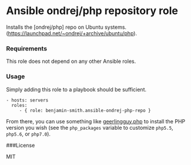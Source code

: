 # Ansible ondrej/php repository role

Installs the [ondrej/php] repo on Ubuntu systems.(https://launchpad.net/~ondrej/+archive/ubuntu/php).

### Requirements

This role does not depend on any other Ansible roles.

### Usage

Simply adding this role to a playbook should be sufficient.

    - hosts: servers
      roles:
         - { role: benjamin-smith.ansible-ondrej-php-repo }

From there, you can use something like [geerlingguy.php](https://galaxy.ansible.com/geerlingguy/php/) to install the PHP version you wish (see the `php_packages` variable to customize `php5.5`, `php5.6`, or `php7.0`).

###License

MIT
